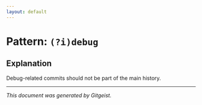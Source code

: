```yaml
---
layout: default
---
```


# Pattern: `(?i)debug`

## Explanation

Debug-related commits should not be part of the main history.

---

*This document was generated by Gitgeist.*
